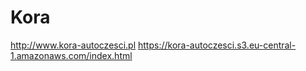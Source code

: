 # Kora

http://www.kora-autoczesci.pl
https://kora-autoczesci.s3.eu-central-1.amazonaws.com/index.html
